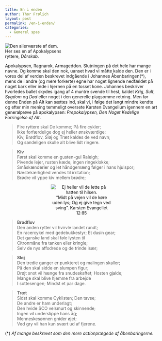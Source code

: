 ```yaml
---
title: En i enden
author: Thor Frølich
layout: post
permalink: /en-i-enden/
categories:
  - Generel spas
---
```

<div class="bitImage bitRight" style="width: 208px">
  <img src="http://www.abekat.net/images/cykel_guitar.jpg" alt="Den allerværste af dem." /><br /> Her ses en af Apokalypsens ryttere, <em>Dårskab</em>.
</div>

Apokalypsen, Ragnarok, Armageddon. Slutningen på det hele har mange navne. Og komme skal den nok, uanset hvad vi måtte kalde den. Den er i vores del af verden beskrevet indgående i Johannes Åbenbaringen(*), mens de i andre (og mere forkerte) egne har noget lignende nedfældet på noget bark eller inde i hjernen på en tosset kone. Johannes beskriver hvorledes ballet skydes igang af 4 muntre svende til hest, kaldet *Krig*, *Sult*, *Sygdom* og *Død* eller noget i den generelle plagsomme retning. Men før denne Enden på Alt kan sættes ind, skal vi, i følge det langt mindre kendte og efter min mening temmeligt oversete Karsten Evangelium igennem en art generalprøve på apokalypsen: *Prepokalypsen, Den Noget Kedelige Forringelse af Alt*.

> Fire ryttere skal De komme; På fire cykler;  
> Ikke forfærdelige dog ej heller ønskværdige;  
> Kiv, Brødflov, Sløj og Træt kaldes de ved navn;  
> Og sandeligen skulle alt blive lidt ringere.

> **Kiv**  
> Først skal komme en gusten-gul Raleigh;  
> Pivende lejer, rusten kæde, ingen ringeklokke;  
> Småskænderier og let håndgemæng følger i hans hjulspor;  
> Næstekærlighed vendes til irritation;  
> Brødre vil yppe kiv mellem brødre;

<center>
  </p> <div class="bitImage bitCenter" style="width: 203px">
    <img src="http://www.abekat.net/images/cykel_gentleman.jpg" alt="Ej heller vil de lette på hatten til hilsen." /><br /> “Midt på vejen vil de køre uden lys; Og ej give tegn ved sving”. Karsten Evangeliet 12:85
  </div>
  
  <p>
    </center>
  </p>
  
  <blockquote>
    <p>
      <strong>Brødflov</strong><br /> Den anden rytter vil hvirvle landet rundt;<br /> En racercykel med gedebukkestyr; Et dusin gear;<br /> Det ganske land skal føle lysten til<br /> Citronmåne fra tanken eller kringle;<br /> Selv de nys affodrede og de trinde især;
    </p>
  </blockquote>
  
  <blockquote>
    <p>
      <strong>Sløj</strong><br /> Den tredie ganger er punkteret og malingen skaller;<br /> På den skal sidde en slumpen figur;<br /> Drøjt snot vil hænge fra snudeskaftet; Hosten gjalde;<br /> Mange skal blive hjemme fra arbejde<br /> I sottesengen; Mindst et par dage.
    </p>
  </blockquote>
  
  <blockquote>
    <p>
      <strong>Træt</strong><br /> Sidst skal komme Cyklisten; Den tavse;<br /> De andre er ham underlagt;<br /> Den hvide SCO velsmurt og skinnende;<br /> Ingen vil underslippe hans åg;<br /> Menneskesønnen gnider øjet;<br /> Ved gry vil han kun svært ud af fjerene.
    </p>
  </blockquote>
  
  <p>
    (*) <em>Af mange beskrevet som den mere actionprægede af åbenbaringerne.</em>
  </p>